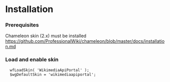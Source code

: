 # Installation

### Prerequisites
Chameleon skin (2.x) must be installed https://github.com/ProfessionalWiki/chameleon/blob/master/docs/installation.md

### Load and enable skin
      wfLoadSkin( 'WikimediaApiPortal' );
      $wgDefaultSkin = 'wikimediaapiportal';
